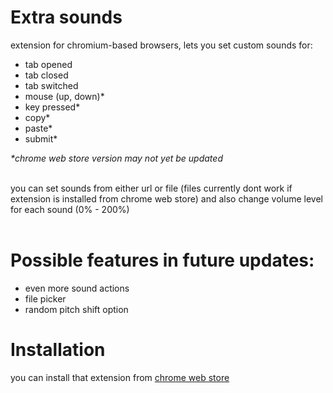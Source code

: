 # Extra sounds
extension for chromium-based browsers, lets you set custom sounds for:
- tab opened
- tab closed
- tab switched
- mouse  (up, down)*
- key pressed*
- copy*
- paste*
- submit* <br>

<i> *chrome web store version may not yet be updated</i>
<br><br>

you can set sounds from either url or file (files currently dont work if extension is installed from chrome web store) and also change volume level for each sound (0% - 200%)
<br><br>

# Possible features in future updates:
- even more sound actions
- file picker
- random pitch shift option

# Installation
you can install that extension from <a href="https://chromewebstore.google.com/detail/ibmbabeddalpanmbopnjlgcgcmdfboco?utm_source=item-share-cb">chrome web store</a>

